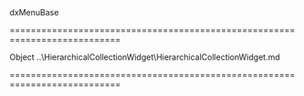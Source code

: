 <!--id-->dxMenuBase<!--/id-->
===========================================================================
<!--hidden--><!--/hidden-->
<!--type-->Object<!--/type-->
<!--inherits-->..\HierarchicalCollectionWidget\HierarchicalCollectionWidget.md<!--/inherits-->
===========================================================================

<!--shortDescription-->

<!--/shortDescription-->

<!--fullDescription-->

<!--/fullDescription-->